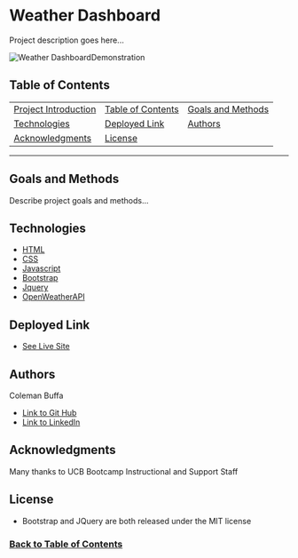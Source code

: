 # Weather Dashboard

Project description goes here...

![Weather DashboardDemonstration](something.gif)

## Table of Contents

| |||
| :------------------------------ | :-------------------------| :-----------------------------------|
| [Project Introduction](#weather-dashboard) | [Table of Contents](#table-of-contents) | [Goals and Methods](#goals-and-methods) | 
| [Technologies](#technologies)   | [Deployed Link](#deployed-link) | [Authors](#authors) |
| [Acknowledgments](#acknowledgments) | [License](#license) |
---

## Goals and Methods

Describe project goals and methods...

## Technologies 

* [HTML](https://developer.mozilla.org/en-US/docs/Web/HTML)
* [CSS](https://developer.mozilla.org/en-US/docs/Web/CSS)
* [Javascript](https://developer.mozilla.org/en-US/docs/Web/JavaScript)
* [Bootstrap](https://getbootstrap.com/)
* [Jquery](https://jquery.com/)
* [OpenWeatherAPI](https://openweathermap.org/api)

## Deployed Link

* [See Live Site](https://coleman-buffa.github.io/weather-dashboard/)

## Authors

Coleman Buffa

- [Link to Git Hub](https://github.com/coleman-buffa/)
- [Link to LinkedIn](https://www.linkedin.com/in/coleman-buffa-0a12a5201/)

## Acknowledgments

Many thanks to UCB Bootcamp Instructional and Support Staff

## License

* Bootstrap and JQuery are both released under the MIT license 

### [Back to Table of Contents](#table-of-contents)